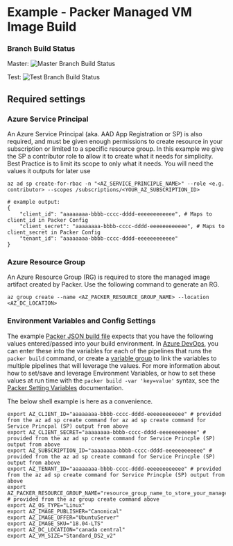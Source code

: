 # Example - Packer Managed VM Image Build

### Branch Build Status
Master: ![Master Branch Build Status](https://dev.azure.com/osscanada/azure_devops_demo/_apis/build/status/Packer%20Test%20Build%20Pipeline?branchName=master)

Test: ![Test Branch Build Status](https://dev.azure.com/osscanada/azure_devops_demo/_apis/build/status/Packer%20Test%20Build%20Pipeline?branchName=test)

## Required settings

### Azure Service Principal

An Azure Service Principal (aka. AAD App Registration or SP) is also required, and must be given enough permissions to create resource in your subscription or limited to a specific resource group.  In this example we give the SP a contributor role to allow it to create what it needs for simplicity.  Best Practice is to limit its scope to only what it needs.  You will need the values it outputs for later use

```shell
az ad sp create-for-rbac -n "<AZ_SERVICE_PRINCIPLE_NAME>" --role <e.g. contributor> --scopes /subscriptions/<YOUR_AZ_SUBSCRIPTION_ID>

# example output:
{
    "client_id": "aaaaaaaa-bbbb-cccc-dddd-eeeeeeeeeeee", # Maps to client_id in Packer Config
    "client_secret": "aaaaaaaa-bbbb-cccc-dddd-eeeeeeeeeeee", # Maps to client_secret in Packer Config
    "tenant_id": "aaaaaaaa-bbbb-cccc-dddd-eeeeeeeeeeee"
}
```

### Azure Resource Group

An Azure Resource Group (RG) is required to store the managed image artifact created by Packer.  Use the following command to generate an RG.

```
az group create --name <AZ_PACKER_RESOURCE_GROUP_NAME> --location <AZ_DC_LOCATION>
```

### Environment Variables and Config Settings

The example [Packer JSON build file](base_image.json) expects that you have the following values entered/passed into your build environment.  In [Azure DevOps](https://dev.azure.com), you can enter these into the variables for each of the pipelines that runs the ```packer build``` command, or create a [variable group](https://docs.microsoft.com/en-us/azure/devops/pipelines/library/variable-groups?view=azure-devops&tabs=yaml) to link the variables to multiple pipelines that will leverage the values.  For more information about how to set/save and leverage Environment Variables, or how to set these values at run time with the ```packer build -var 'key=value'``` syntax, see the [Packer Setting Variables](https://www.packer.io/docs/templates/user-variables.html#setting-variables) documentation.

The below shell example is here as a convenience.

```shell
export AZ_CLIENT_ID="aaaaaaaa-bbbb-cccc-dddd-eeeeeeeeeeee" # provided from the az ad sp create command for az ad sp create command for Service Princpal (SP) output from above
export AZ_CLIENT_SECRET="aaaaaaaa-bbbb-cccc-dddd-eeeeeeeeeeee" # provided from the az ad sp create command for Service Princple (SP) output from above
export AZ_SUBSCRIPTION_ID="aaaaaaaa-bbbb-cccc-dddd-eeeeeeeeeeee" # provided from the az ad sp create command for Service Princple (SP) output from above
export AZ_TENANT_ID="aaaaaaaa-bbbb-cccc-dddd-eeeeeeeeeeee" # provided from the az ad sp create command for Service Princple (SP) output from above
export AZ_PACKER_RESOURCE_GROUP_NAME="resource_group_name_to_store_your_managed_image" # provided from the az group create command above
export AZ_OS_TYPE="Linux"
export AZ_IMAGE_PUBLISHER="Canonical"
export AZ_IMAGE_OFFER="UbuntuServer"
export AZ_IMAGE_SKU="18.04-LTS"
export AZ_DC_LOCATION="canada central"
export AZ_VM_SIZE="Standard_DS2_v2"
```